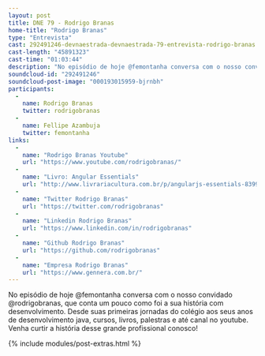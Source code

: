 ```yaml
---
layout: post
title: DNE 79 - Rodrigo Branas
home-title: "Rodrigo Branas"
type: "Entrevista"
cast: 292491246-devnaestrada-devnaestrada-79-entrevista-rodrigo-branas.mp3
cast-length: "45891323"
cast-time: "01:03:44"
description: "No episódio de hoje @femontanha conversa com o nosso convidado @rodrigobranas, que conta um pouco como foi a sua história com desenvolvimento. Desde suas primeiras jornadas do colégio aos seus anos de desenvolvimento java, cursos, livros, palestras e até canal no youtube. Venha curtir a história desse grande profissional conosco!"
soundcloud-id: "292491246"
soundcloud-post-image: "000193015959-bjrnbh"
participants:
  -
    name: Rodrigo Branas
    twitter: rodrigobranas
  -
    name: Fellipe Azambuja
    twitter: femontanha
links:
  -
    name: "Rodrigo Branas Youtube"
    url: "https://www.youtube.com/rodrigobranas/"
  -
    name: "Livro: Angular Essentials"
    url: "http://www.livrariacultura.com.br/p/angularjs-essentials-83990168"
  -
    name: "Twitter Rodrigo Branas"
    url: "https://twitter.com/rodrigobranas"
  -
    name: "Linkedin Rodrigo Branas"
    url: "https://www.linkedin.com/in/rodrigobranas"
  -
    name: "Github Rodrigo Branas"
    url: "https://github.com/rodrigobranas"
  -
    name: "Empresa Rodrigo Branas"
    url: "https://www.gennera.com.br/"
---
```


No episódio de hoje @femontanha conversa com o nosso convidado @rodrigobranas, que conta um pouco como foi a sua história com desenvolvimento. Desde suas primeiras jornadas do colégio aos seus anos de desenvolvimento java, cursos, livros, palestras e até canal no youtube. Venha curtir a história desse grande profissional conosco!

{% include modules/post-extras.html %}

